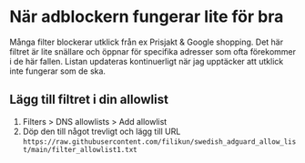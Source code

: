 # När adblockern fungerar lite för bra

Många filter blockerar utklick från ex Prisjakt & Google shopping. Det här filtret är lite snällare och öppnar för specifika adresser som ofta förekommer i de här fallen. Listan updateras kontinuerligt när jag upptäcker att utklick inte fungerar som de ska.

## Lägg till filtret i din allowlist
1. Filters > DNS allowlists > Add allowlist 
2. Döp den till något trevligt och lägg till URL `https://raw.githubusercontent.com/filikun/swedish_adguard_allow_list/main/filter_allowlist1.txt`
